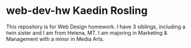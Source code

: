 # web-dev-hw Kaedin Rosling
This repository is for Web Design homework. 
I have 3 siblings, including a twin sister and I am from Helena, MT. I am majoring in Marketing & Management with a minor in Media Arts.
